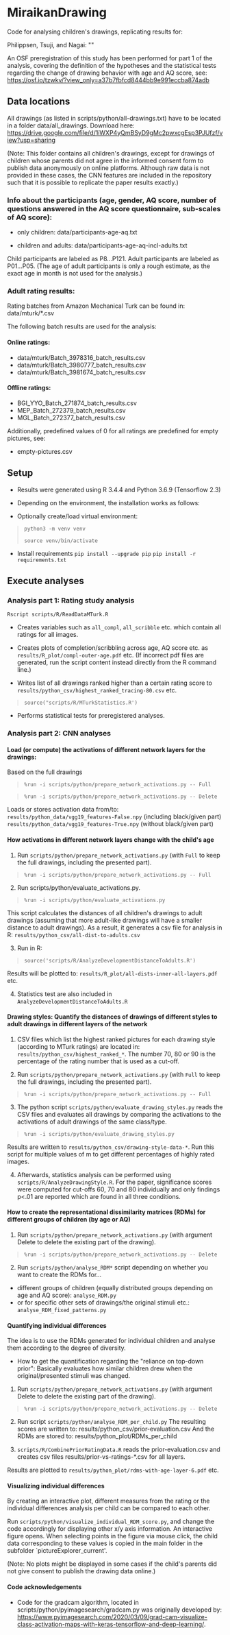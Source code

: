 # MiraikanDrawing

Code for analysing children's drawings, replicating results for:

Philippsen, Tsuji, and Nagai:
""

An OSF preregistration of this study has been performed for part 1 of the analysis, covering the definition of the hypotheses and the statistical tests regarding the change of drawing behavior with age and AQ score, see:
https://osf.io/tzwkv/?view_only=a37b7fbfcd8444bb9e991eccba874adb

## Data locations

All drawings (as listed in scripts/python/all-drawings.txt) have to be located in a folder data/all_drawings.
Download here:
https://drive.google.com/file/d/1iWXP4yQmBSyD9gMc2pwxcgEsp3PJUfzf/view?usp=sharing

(Note: This folder contains all children's drawings, except for drawings of children whose parents did not agree in the informed consent form to publish data anonymously on online platforms. Although raw data is not provided in these cases, the CNN features are included in the repository such that it is possible to replicate the paper results exactly.)

### Info about the participants (age, gender, AQ score, number of questions answered in the AQ score questionnaire, sub-scales of AQ score):

* only children:
data/participants-age-aq.txt

* children and adults:
data/participants-age-aq-incl-adults.txt
 
Child participants are labeled as P8...P121.
Adult participants are labeled as P01...P05.
(The age of adult participants is only a rough estimate, as the exact age in month is not used for the analysis.)

### Adult rating results:

Rating batches from Amazon Mechanical Turk can be found in: data/mturk/*.csv

The following batch results are used for the analysis:

#### Online ratings:
* data/mturk/Batch_3978316_batch_results.csv
* data/mturk/Batch_3980777_batch_results.csv
* data/mturk/Batch_3981674_batch_results.csv

#### Offline ratings:
* BGI_YYO_Batch_271874_batch_results.csv
* MEP_Batch_272379_batch_results.csv
* MGL_Batch_272377_batch_results.csv

Additionally, predefined values of 0 for all ratings are predefined for empty pictures, see:

* empty-pictures.csv

## Setup

* Results were generated using R 3.4.4 and Python 3.6.9 (Tensorflow 2.3)

* Depending on the environment, the installation works as follows:

* Optionally create/load virtual environment:
> `python3 -m venv venv`
>
> `source venv/bin/activate`

* Install requirements
  `pip install --upgrade pip`
  `pip install -r requirements.txt`

## Execute analyses

### Analysis part 1: Rating study analysis

`Rscript scripts/R/ReadDataMTurk.R`

* Creates variables such as `all_compl`, `all_scribble` etc. which contain all ratings for all images.

* Creates plots of completion/scribbling across age, AQ score etc. as `results/R_plot/compl-outer-age.pdf` etc. (If incorrect pdf files are generated, run the script content instead directly from the R command line.)

* Writes list of all drawings ranked higher than a certain rating score to `results/python_csv/highest_ranked_tracing-80.csv` etc.

> `source("scripts/R/MTurkStatistics.R')`

* Performs statistical tests for preregistered analyses.

### Analysis part 2: CNN analyses

#### Load (or compute) the activations of different network layers for the drawings:

Based on the full drawings
> `%run -i scripts/python/prepare_network_activations.py -- Full`

> `%run -i scripts/python/prepare_network_activations.py -- Delete`

Loads or stores activation data from/to:
`results/python_data/vgg19_features-False.npy` (including black/given part)
`results/python_data/vgg19_features-True.npy` (without black/given part)

####  How activations in different network layers change with the child's age

1. Run `scripts/python/prepare_network_activations.py` (with `Full` to keep the full drawings, including the presented part).
> `%run -i scripts/python/prepare_network_activations.py -- Full`

2. Run scripts/python/evaluate_activations.py.
> `%run -i scripts/python/evaluate_activations.py`

This script calculates the distances of all children's drawings to adult drawings (assuming that more adult-like drawings will have a smaller distance to adult drawings).
As a result, it generates a csv file for analysis in R: `results/python_csv/all-dist-to-adults.csv`

3. Run in R:
> `source('scripts/R/AnalyzeDevelopmentDistanceToAdults.R')`

Results will be plotted to: `results/R_plot/all-dists-inner-all-layers.pdf` etc.

4. Statistics test are also included in `AnalyzeDevelopmentDistanceToAdults.R`


#### Drawing styles: Quantify the distances of drawings of different styles to adult drawings in different layers of the network

1. CSV files which list the highest ranked pictures for each drawing style (according to MTurk ratings) are located in: `results/python_csv/highest_ranked_*`. The number 70, 80 or 90 is the percentage of the rating number that is used as a cut-off.

2. Run `scripts/python/prepare_network_activations.py` (with `Full` to keep the full drawings, including the presented part).

> `%run -i scripts/python/prepare_network_activations.py -- Full`

3. The python script `scripts/python/evaluate_drawing_styles.py` reads the CSV files and evaluates all drawings by comparing the activations to the activations of adult drawings of the same class/type.

> `%run -i scripts/python/evaluate_drawing_styles.py`

Results are written to `results/python_csv/drawing-style-data-*`. Run this script for multiple values of m to get different percentages of highly rated images.

4. Afterwards, statistics analysis can be performed using `scripts/R/AnalyzeDrawingStyle.R`. For the paper, significance scores were computed for cut-offs 60, 70 and 80 individually and only findings p<.01 are reported which are found in all three conditions.


#### How to create the representational dissimilarity matrices (RDMs) for different groups of children (by age or AQ)
1. Run `scripts/python/prepare_network_activations.py` (with argument Delete to delete the existing part of the drawing).
> `%run -i scripts/python/prepare_network_activations.py -- Delete`

2. Run `scripts/python/analyse_RDM*` script depending on whether you want to create the RDMs for...
* different groups of children (equally distributed groups depending on age and AQ score): `analyse_RDM.py`
* or for specific other sets of drawings/the original stimuli etc.: `analyse_RDM_fixed_patterns.py`


#### Quantifying individual differences

The idea is to use the RDMs generated for individual children and analyse them according to the degree of diversity.

* How to get the quantification regarding the "reliance on top-down prior": Basically evaluates how similar children drew when the original/presented stimuli was changed.
1. Run `scripts/python/prepare_network_activations.py` (with argument Delete to delete the existing part of the drawing).
> `%run -i scripts/python/prepare_network_activations.py -- Delete`

2. Run script `scripts/python/analyse_RDM_per_child.py`
The resulting scores are written to: results/python_csv/prior-evaluation.csv
And the RDMs are stored to: results/python_plot/RDMs_per_child

3. `scripts/R/CombinePriorRatingData.R` reads the prior-evaluation.csv and creates csv files results/prior-vs-ratings-*.csv for all layers.

Results are plotted to `results/python_plot/rdms-with-age-layer-6.pdf` etc.

#### Visualizing individual differences

By creating an interactive plot, different measures from the rating or the individual differences analysis per child can be compared to each other.

Run `scripts/python/visualize_individual_RDM_score.py`, and change the code accordingly for displaying other x/y axis information.
An interactive figure opens. When selecting points in the figure via mouse click, the child data corresponding to these values is copied in the main folder in the subfolder `pictureExplorer_current'.

(Note: No plots might be displayed in some cases if the child's parents did not give consent to publish the drawing data online.)

#### Code acknowledgements

* Code for the gradcam algorithm, located in scripts/python/pyimagesearch/gradcam.py was originally developed by: https://www.pyimagesearch.com/2020/03/09/grad-cam-visualize-class-activation-maps-with-keras-tensorflow-and-deep-learning/.

